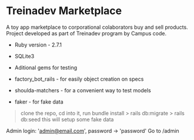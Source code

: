# Treinadev Marketplace

A toy app marketplace to corporational colaborators buy and sell products.
Project developed as part of Treinadev program by Campus code.

* Ruby version - 2.7.1

* SQLite3

- Aditional gems for testing

* factory_bot_rails - for easily object creation on specs

* shoulda-matchers - for a convenient way to test models

* faker - for fake data

> clone the repo, cd into it, run bundle install > rails db:migrate > rails db:seed
this will setup some fake data

Admin login: 'admin@email.com', password -> 'password'
Go to /admin 

